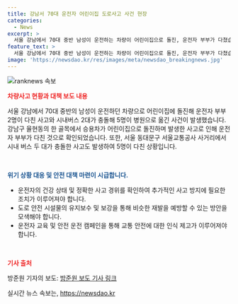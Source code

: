 ```yaml
---
title: 강남서 70대 운전자 어린이집 도로사고 사건 현장
categories:
  - News
excerpt: >
  서울 강남에서 70대 중반 남성이 운전하는 차량이 어린이집으로 돌진, 운전자 부부가 다쳤습니다. 또 시내버스 2대가 충돌로 5명이 병원으로 옮겨졌습니다. 또한 경북 청도군에서는 농산물 보관 창고와 아파트 차량에서 화재가 발생했습니다. 사고 경위는 조사 중이며, 피해자는 없지만 중요한 소식 전하려 합니다.
feature_text: >
  서울 강남에서 70대 중반 남성이 운전하는 차량이 어린이집으로 돌진, 운전자 부부가 다쳤습니다. 또 시내버스 2대가 충돌로 5명이 병원으로 옮겨졌습니다. 또한 경북 청도군에서는 농산물 보관 창고와 아파트 차량에서 화재가 발생했습니다. 사고 경위는 조사 중이며, 피해자는 없지만 중요한 소식 전하려 합니다.
image: 'https://newsdao.kr/res/images/meta/newsdao_breakingnews.jpg'
---
```


<p><img src="https://newsdao.kr/res/images/meta/newsdao_breakingnews.jpg" alt="ranknews 속보" /></p>

<p><b><span style="color: #ee2323;">차량사고 현황과 대책 보도 내용</span></b></p>

<p>서울 강남에서 70대 중반의 남성이 운전하던 차량으로 어린이집에 돌진해 운전자 부부 2명이 다친 사고와 시내버스 2대가 충돌해 5명이 병원으로 옮긴 사건이 발생했습니다. 강남구 율현동의 한 골목에서 승용차가 어린이집으로 돌진하며 발생한 사고로 인해 운전자 부부가 다친 것으로 확인되었습니다. 또한, 서울 동대문구 서울교통공사 사거리에서 시내 버스 두 대가 충돌한 사고도 발생하여 5명이 다친 상황입니다.</p>

<p data-ke-size="size16">&nbsp;</p>

<p><b><span style="color: #1a5490;">위기 상황 대응 및 안전 대책 마련이 시급합니다.</span></b></p>

<ul>
<li>운전자의 건강 상태 및 정확한 사고 경위를 확인하여 추가적인 사고 방지에 필요한 조치가 이루어져야 합니다.</li>
<li>도로 안전 시설물의 유지보수 및 보강을 통해 비슷한 재발을 예방할 수 있는 방안을 모색해야 합니다.</li>
<li>운전자 교육 및 안전 운전 캠페인을 통해 교통 안전에 대한 인식 제고가 이루어져야 합니다.</li>
</ul>

<p data-ke-size="size16">&nbsp;</p>

<p><b><span style="color: #ee2323;">기사 출처</span></b></p>

<p>방준원 기자의 보도: 
<a href="https://example.com/news">방준원 보도 기사 링크</a></p>
실시간 뉴스 속보는, <a href="https://newsdao.kr" rel="dofollow">https://newsdao.kr</a>


